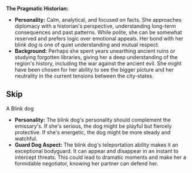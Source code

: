 **The Pragmatic Historian:**
- **Personality:** Calm, analytical, and focused on facts. She approaches diplomacy with a historian's perspective, understanding long-term consequences and past patterns. While polite, she can be somewhat reserved and prefers logic over emotional appeals. Her bond with her blink dog is one of quiet understanding and mutual respect.
- **Background:** Perhaps she spent years unearthing ancient ruins or studying forgotten libraries, giving her a deep understanding of the region's history, including the war against the ancient evil. She might have been chosen for her ability to see the bigger picture and her neutrality in the current tensions between the city-states.

## Skip
A Blink dog
- **Personality:** The blink dog's personality should complement the emissary's. If she's serious, the dog might be playful but fiercely protective. If she's energetic, the dog might be more steady and watchful.
- **Guard Dog Aspect:** The blink dog's teleportation ability makes it an exceptional bodyguard. It can appear and disappear in an instant to intercept threats. This could lead to dramatic moments and make her a formidable negotiator, knowing her partner can defend her.
